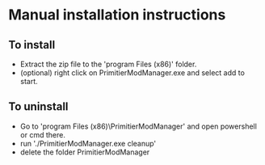 # Manual installation instructions

## To install
* Extract the zip file to the 'program Files (x86)' folder.
* (optional) right click on PrimitierModManager.exe and select add to start.

## To uninstall
* Go to 'program Files (x86)\PrimitierModManager' and open powershell or cmd there.
* run './PrimitierModManager.exe cleanup'
* delete the folder PrimitierModManager
